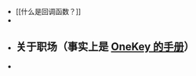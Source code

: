 - [[什么是回调函数？]]
-
- 关于职场（事实上是 [OneKey 的手册](https://onekeyhq.atlassian.net/wiki/spaces/OC/pages/129761289/Handbook)）
	-
-